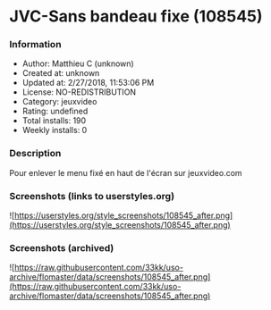 # JVC-Sans bandeau fixe (108545)

### Information
- Author: Matthieu C (unknown)
- Created at: unknown
- Updated at: 2/27/2018, 11:53:06 PM
- License: NO-REDISTRIBUTION
- Category: jeuxvideo
- Rating: undefined
- Total installs: 190
- Weekly installs: 0


### Description
Pour enlever le menu fixé en haut de l'écran sur jeuxvideo.com


### Screenshots (links to userstyles.org)
![https://userstyles.org/style_screenshots/108545_after.png](https://userstyles.org/style_screenshots/108545_after.png)


### Screenshots (archived)
![https://raw.githubusercontent.com/33kk/uso-archive/flomaster/data/screenshots/108545_after.png](https://raw.githubusercontent.com/33kk/uso-archive/flomaster/data/screenshots/108545_after.png)
